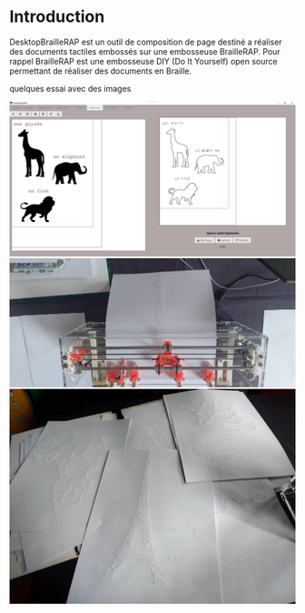 # Introduction


DesktopBrailleRAP est un outil de composition de page destiné a réaliser des documents tactiles embossés sur une embosseuse BrailleRAP. Pour rappel BrailleRAP est une embosseuse DIY (Do It Yourself) open source permettant de réaliser des documents en Braille.

quelques essai avec des images

![Une capture d'écran de DesktopBrailleRAP](./IMG/screenshot1.jpg) 
![Une BrailleRAP qui embosse un document](./IMG/brap_printing.jpg) 
![Des exemples de documents réalisés avec DesktopBrailleRAP et une BrailleRAP](./IMG/brap_sample.jpg)